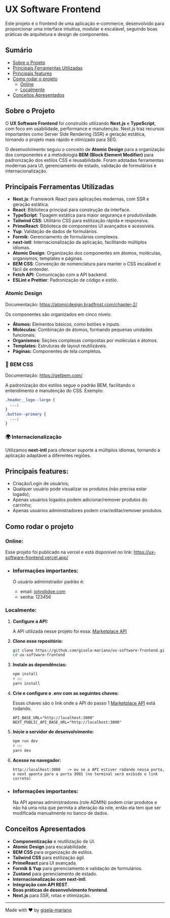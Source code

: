 # UX Software Frontend

Este projeto é o frontend de uma aplicação e-commerce, desenvolvido para proporcionar uma interface intuitiva, modular e escalável, seguindo boas práticas de arquitetura e design de componentes.

## Sumário

- [Sobre o Projeto](#sobre-o-projeto)
- [Principais Ferramentas Utilizadas](#️principais-ferramentas-utilizadas)
- [Principais features](#principais-features)
- [Como rodar o projeto](#️principais-ferramentas-utilizadas)
  - [Online](#️principais-ferramentas-utilizadas)
  - [Localmente](#️principais-ferramentas-utilizadas)
- [Conceitos Apresentados](#conceitos-apresentados)

## Sobre o Projeto

O **UX Software Frontend** foi construído utilizando **Next.js** e **TypeScript**, com foco em usabilidade, performance e manutenção. Next.js traz recursos importantes como Server Side Rendering (SSR) e geração estática, tornando o projeto mais rápido e otimizado para SEO.

O desenvolvimento seguiu o conceito de **Atomic Design** para a organização dos componentes e a metodologia **BEM (Block Element Modifier)** para padronização dos estilos CSS e reusabilidade. Foram adotadas ferramentas modernas para UI, gerenciamento de estado, validação de formulários e internacionalização.

## Principais Ferramentas Utilizadas

- **Next.js**: Framework React para aplicações modernas, com SSR e geração estática.
- **React**: Biblioteca principal para construção da interface.
- **TypeScript**: Tipagem estática para maior segurança e produtividade.
- **Tailwind CSS**: Utilitário CSS para estilização rápida e responsiva.
- **PrimeReact**: Biblioteca de componentes UI avançados e acessíveis.
- **Yup**: Validação de dados de formulários.
- **Formik**: Gerenciamento de formulários complexos.
- **next-intl**: Internacionalização da aplicação, facilitando múltiplos idiomas.
- **Atomic Design**: Organização dos componentes em átomos, moléculas, organismos, templates e páginas.
- **BEM CSS**: Convenção de nomenclatura para manter o CSS escalável e fácil de entender.
- **Fetch API**: Comunicação com a API backend.
- **ESLint e Prettier**: Padronização de código e estilo.

### Atomic Design

Documentação: https://atomicdesign.bradfrost.com/chapter-2/

Os componentes são organizados em cinco níveis:

- **Átomos:** Elementos básicos, como botões e inputs.
- **Moléculas:** Combinação de átomos, formando pequenas unidades funcionais.
- **Organismos:** Seções complexas compostas por moléculas e átomos.
- **Templates:** Estruturas de layout reutilizáveis.
- **Páginas:** Componentes de tela completos.

### 🎨 BEM CSS

Documentação: https://getbem.com/

A padronização dos estilos segue o padrão BEM, facilitando o entendimento e manutenção do CSS. Exemplo:

```css
.header__logo--large {
  ...;
}
.button--primary {
  ...;
}
```

### 🌍 Internacionalização

Utilizamos **next-intl** para oferecer suporte a múltiplos idiomas, tornando a aplicação adaptável a diferentes regiões.

## Principais features:

- Criação/Login de usuários;
- Qualquer usuário pode visualizar os produtos (não precisa estar logado);
- Apenas usuários logados podem adicionar/remover produtos do carrinho;
- Apenas usuários administradores podem criar/editar/remover produtos.

## Como rodar o projeto

### Online:

Esse projeto foi publicado na vercel e está disponível no link: https://ux-software-frontend.vercel.app/

- ### Informações importantes:

  O usuário administrador padrão é:

  - email: john@doe.com
  - senha: 123456

### Localmente:

1. **Configure a API:**

   A API utilizada nesse projeto foi essa: [Marketplace API](https://github.com/gisela-mariano/ux-software-marketplace-api)

2. **Clone esse repositório:**

   ```bash
   git clone https://github.com/gisela-mariano/ux-software-frontend.git
   cd ux-software-frontend
   ```

3. **Instale as dependências:**

   ```bash
   npm install
   # ou
   yarn install
   ```

4. **Crie e configure o .env com as seguintes chaves:**

   Essas chaves são o link onde a API do passo 1 [Marketplace API](https://github.com/gisela-mariano/ux-software-marketplace-api) está rodando.

   ```.env
   API_BASE_URL="http://localhost:3000"
   NEXT_PUBLIC_API_BASE_URL="http://localhost:3000"
   ```

5. **Inicie o servidor de desenvolvimento:**

   ```bash
   npm run dev
   # ou
   yarn dev
   ```

6. **Acesse no navegador:**
   ```
   http://localhost:3000   -> ou se a API estiver rodando nessa porta, o next aponta para a porta 3001 (no terminal será exibido o link correto)
   ```

- ### Informações importantes:

  Na API apenas administradores (role ADMIN) podem criar produtos e não há uma rota que permita a alteração da role, então ela tem que ser modificada manualmente no banco de dados.

## Conceitos Apresentados

- **Componentização** e reutilização de UI.
- **Atomic Design** para escalabilidade.
- **BEM CSS** para organização de estilos.
- **Tailwind CSS** para estilização ágil.
- **PrimeReact** para UI avançada.
- **Formik & Yup** para gerenciamento e validação de formulários.
- **Zustand** para gerenciamento de estado.
- **Internacionalização com next-intl**.
- **Integração com API REST**.
- **Boas práticas de desenvolvimento frontend**.
- **Next.js** para SSR, rotas e otimização.

---

Made with ❤️ by [gisela-mariano](https://github.com/gisela-mariano)
